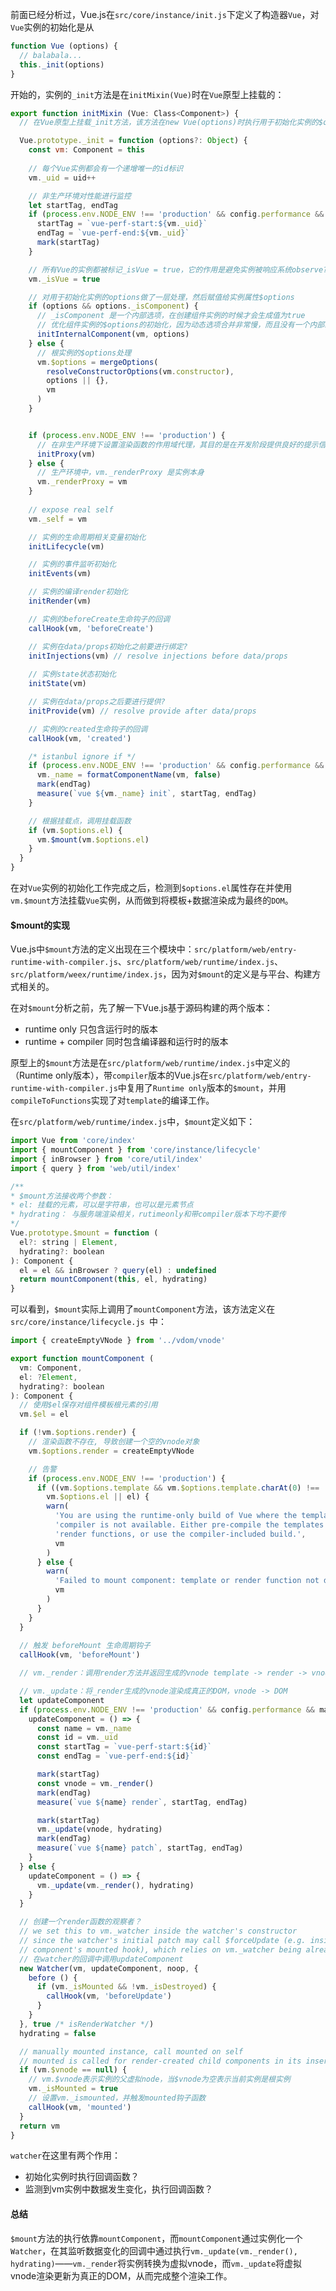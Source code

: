 前面已经分析过，Vue.js在`src/core/instance/init.js`下定义了构造器`Vue`，对`Vue`实例的初始化是从
```js
function Vue (options) {
  // balabala...
  this._init(options)
}
```
开始的，实例的`_init`方法是在`initMixin(Vue)`时在`Vue`原型上挂载的：

```js
export function initMixin (Vue: Class<Component>) {
  // 在Vue原型上挂载_init方法，该方法在new Vue(options)时执行用于初始化实例的$options

  Vue.prototype._init = function (options?: Object) {
    const vm: Component = this
  
    // 每个Vue实例都会有一个递增唯一的id标识
    vm._uid = uid++

    // 非生产环境对性能进行监控
    let startTag, endTag
    if (process.env.NODE_ENV !== 'production' && config.performance && mark) {
      startTag = `vue-perf-start:${vm._uid}`
      endTag = `vue-perf-end:${vm._uid}`
      mark(startTag)
    }

    // 所有Vue的实例都被标记_isVue = true，它的作用是避免实例被响应系统observe?
    vm._isVue = true

    // 对用于初始化实例的options做了一层处理，然后赋值给实例属性$options
    if (options && options._isComponent) {
      // _isComponent 是一个内部选项，在创建组件实例的时候才会生成值为true
      // 优化组件实例的$options的初始化，因为动态选项合并非常慢，而且没有一个内部组件选项需要特殊处理?
      initInternalComponent(vm, options)
    } else {
      // 根实例的$options处理
      vm.$options = mergeOptions(
        resolveConstructorOptions(vm.constructor),
        options || {},
        vm
      )
    }


    if (process.env.NODE_ENV !== 'production') {
      // 在非生产环境下设置渲染函数的作用域代理，其目的是在开发阶段提供良好的提示信息（如在模板内访问实例上不存在的属性，则会给出准确的报错信息）
      initProxy(vm)
    } else {
      // 生产环境中，vm._renderProxy 是实例本身
      vm._renderProxy = vm
    }
  
    // expose real self
    vm._self = vm

    // 实例的生命周期相关变量初始化
    initLifecycle(vm)

    // 实例的事件监听初始化
    initEvents(vm)

    // 实例的编译render初始化
    initRender(vm)

    // 实例的beforeCreate生命钩子的回调
    callHook(vm, 'beforeCreate')

    // 实例在data/props初始化之前要进行绑定?
    initInjections(vm) // resolve injections before data/props
    
    // 实例state状态初始化
    initState(vm)

    // 实例在data/props之后要进行提供?
    initProvide(vm) // resolve provide after data/props

    // 实例的created生命钩子的回调
    callHook(vm, 'created')

    /* istanbul ignore if */
    if (process.env.NODE_ENV !== 'production' && config.performance && mark) {
      vm._name = formatComponentName(vm, false)
      mark(endTag)
      measure(`vue ${vm._name} init`, startTag, endTag)
    }

    // 根据挂载点，调用挂载函数
    if (vm.$options.el) {
      vm.$mount(vm.$options.el)
    }
  }
}
```

在对`Vue`实例的初始化工作完成之后，检测到`$options.el`属性存在并使用`vm.$mount`方法挂载`Vue`实例，从而做到将模板+数据渲染成为最终的`DOM`。

#### $mount的实现
Vue.js中`$mount`方法的定义出现在三个模块中：`src/platform/web/entry-runtime-with-compiler.js`、`src/platform/web/runtime/index.js`、`src/platform/weex/runtime/index.js`，因为对`$mount`的定义是与平台、构建方式相关的。

在对`$mount`分析之前，先了解一下Vue.js基于源码构建的两个版本：
- runtime only 只包含运行时的版本
- runtime + compiler 同时包含编译器和运行时的版本

原型上的`$mount`方法是在`src/platform/web/runtime/index.js`中定义的（Runtime only版本），带`compiler`版本的Vue.js在`src/platform/web/entry-runtime-with-compiler.js`中复用了`Runtime only`版本的`$mount`，并用`compileToFunctions`实现了对`template`的编译工作。

在`src/platform/web/runtime/index.js`中，`$mount`定义如下：

```js
import Vue from 'core/index'
import { mountComponent } from 'core/instance/lifecycle'
import { inBrowser } from 'core/util/index'
import { query } from 'web/util/index'

/**
* $mount方法接收两个参数：
* el: 挂载的元素，可以是字符串，也可以是元素节点
* hydrating： 与服务端渲染相关，rutimeonly和带compiler版本下均不要传
*/
Vue.prototype.$mount = function (
  el?: string | Element,
  hydrating?: boolean
): Component {
  el = el && inBrowser ? query(el) : undefined
  return mountComponent(this, el, hydrating)
}

```

可以看到，`$mount`实际上调用了`mountComponent`方法，该方法定义在`src/core/instance/lifecycle.js `中：
```js
import { createEmptyVNode } from '../vdom/vnode'

export function mountComponent (
  vm: Component,
  el: ?Element,
  hydrating?: boolean
): Component {
  // 使用$el保存对组件模板根元素的引用
  vm.$el = el

  if (!vm.$options.render) {
    // 渲染函数不存在, 导致创建一个空的vnode对象
    vm.$options.render = createEmptyVNode

    // 告警
    if (process.env.NODE_ENV !== 'production') {
      if ((vm.$options.template && vm.$options.template.charAt(0) !== '#') ||
        vm.$options.el || el) {
        warn(
          'You are using the runtime-only build of Vue where the template ' +
          'compiler is not available. Either pre-compile the templates into ' +
          'render functions, or use the compiler-included build.',
          vm
        )
      } else {
        warn(
          'Failed to mount component: template or render function not defined.',
          vm
        )
      }
    }
  }
  
  // 触发 beforeMount 生命周期钩子
  callHook(vm, 'beforeMount')

  // vm._render：调用render方法并返回生成的vnode template -> render -> vnode

  // vm._update：将_render生成的vnode渲染成真正的DOM，vnode -> DOM
  let updateComponent
  if (process.env.NODE_ENV !== 'production' && config.performance && mark) {
    updateComponent = () => {
      const name = vm._name
      const id = vm._uid
      const startTag = `vue-perf-start:${id}`
      const endTag = `vue-perf-end:${id}`

      mark(startTag)
      const vnode = vm._render()
      mark(endTag)
      measure(`vue ${name} render`, startTag, endTag)

      mark(startTag)
      vm._update(vnode, hydrating)
      mark(endTag)
      measure(`vue ${name} patch`, startTag, endTag)
    }
  } else {
    updateComponent = () => {
      vm._update(vm._render(), hydrating)
    }
  }

  // 创建一个render函数的观察者？
  // we set this to vm._watcher inside the watcher's constructor
  // since the watcher's initial patch may call $forceUpdate (e.g. inside child
  // component's mounted hook), which relies on vm._watcher being already defined
  // 在watcher的回调中调用updateComponent
  new Watcher(vm, updateComponent, noop, {
    before () {
      if (vm._isMounted && !vm._isDestroyed) {
        callHook(vm, 'beforeUpdate')
      }
    }
  }, true /* isRenderWatcher */)
  hydrating = false

  // manually mounted instance, call mounted on self
  // mounted is called for render-created child components in its inserted hook
  if (vm.$vnode == null) {
    // vm.$vnode表示实例的父虚拟node，当$vnode为空表示当前实例是根实例
    vm._isMounted = true
    // 设置vm._ismounted，并触发mounted钩子函数
    callHook(vm, 'mounted')
  }
  return vm
}
```

`watcher`在这里有两个作用：
- 初始化实例时执行回调函数？
- 监测到vm实例中数据发生变化，执行回调函数？

#### 总结
`$mount`方法的执行依靠`mountComponent`，而`mountComponent`通过实例化一个`Watcher`，在其监听数据变化的回调中通过执行`vm._update(vm._render(), hydrating)`——`vm._render`将实例转换为虚拟vnode，而`vm._update`将虚拟vnode渲染更新为真正的DOM，从而完成整个渲染工作。